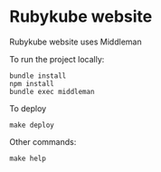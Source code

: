 # Rubykube website

Rubykube website uses Middleman  

To run the project locally:  
```shell
bundle install
npm install
bundle exec middleman
```

To deploy

```shell
make deploy
```

Other commands:

```shell
make help
```

